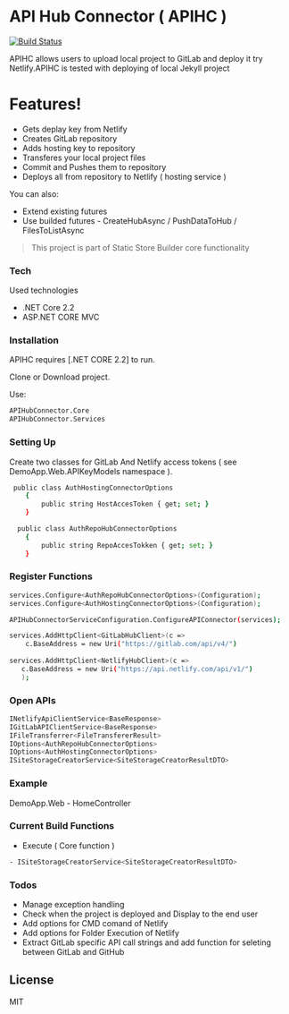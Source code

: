 # API Hub Connector ( APIHC )

[![Build Status](https://travis-ci.org/joemccann/dillinger.svg?branch=master)](https://travis-ci.org/joemccann/dillinger)

APIHC allows users to upload local project to GitLab and deploy it try Netlify.APIHC is tested with deploying of local Jekyll project

# Features!

  - Gets deplay key from Netlify
  - Creates GitLab repository
  - Adds hosting key to repository
  - Transferes your local project files
  - Commit and Pushes them to repository
  - Deploys all from repository to Netlify ( hosting service )

You can also:
  - Extend existing futures
  - Use builded futures - CreateHubAsync / PushDataToHub / FilesToListAsync

> This project is part of Static Store Builder 
> core functionality

### Tech

Used technologies

* .NET Core 2.2
* ASP.NET CORE MVC

### Installation

APIHC requires [.NET CORE 2.2] to run.

Clone or Download project.

Use:
```sh
APIHubConnector.Core
APIHubConnector.Services
```

### Setting Up

Create two classes for GitLab And Netlify access tokens ( see DemoApp.Web.APIKeyModels namespace ).

```sh
 public class AuthHostingConnectorOptions
    {
        public string HostAccesToken { get; set; }
    }
```

```sh
  public class AuthRepoHubConnectorOptions
    {
        public string RepoAccesTokken { get; set; }
    }
```

### Register Functions

```sh
services.Configure<AuthRepoHubConnectorOptions>(Configuration);
services.Configure<AuthHostingConnectorOptions>(Configuration);

APIHubConnectorServiceConfiguration.ConfigureAPIConnector(services);

services.AddHttpClient<GitLabHubClient>(c =>
    c.BaseAddress = new Uri("https://gitlab.com/api/v4/")
    
services.AddHttpClient<NetlifyHubClient>(c =>
   c.BaseAddress = new Uri("https://api.netlify.com/api/v1/")
   ); 
```
### Open APIs

```sh
INetlifyApiClientService<BaseResponse>
IGitLabAPIClientService<BaseResponse>
IFileTransferrer<FileTransfererResult>
IOptions<AuthRepoHubConnectorOptions>
IOptions<AuthHostingConnectorOptions>
ISiteStorageCreatorService<SiteStorageCreatorResultDTO> 
```

### Example

DemoApp.Web - HomeController

### Current Build Functions

- Execute ( Core function  )
```sh
- ISiteStorageCreatorService<SiteStorageCreatorResultDTO> 
```

### Todos

- Manage exception handling
- Check when the project is deployed and Display to the end user
- Add options for CMD comand of Netlify
- Add options for Folder Execution of Netlify
- Extract GitLab specific API call strings and add function for seleting between GitLab and GitHub

License
----

MIT

